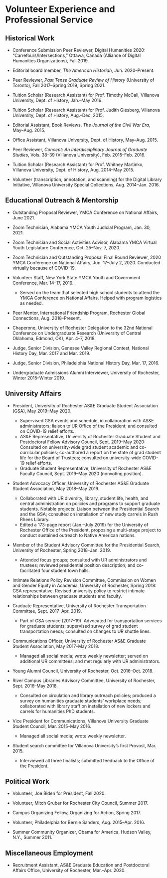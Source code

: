 # Volunteer Experience and Professional Service

## Historical Work ##
* Conference Submission Peer Reviewer, Digital Humanities 2020: “Carrefours/Intersections,” Ottawa, Canada (Alliance of Digital Humanities Organizations), Fall 2019.

* Editorial board member, *The American Historian*, Jun. 2020–Present.

* Peer Reviewer, *Past Tense Graduate Review of History* (University of Toronto), Fall 2017–Spring 2019, Spring 2021.

* Tuition Scholar (Research Assistant) for Prof. Timothy McCall, Villanova University, Dept. of History, Jan.–May 2016.	

* Tuition Scholar (Research Assistant) for Prof. Judith Giesberg, Villanova University, Dept. of History, Aug.–Dec. 2015.

* Editorial Assistant, Book Reviews, *The Journal of the Civil War Era*, May–Aug. 2015.

* Office Assistant, Villanova University, Dept. of History, May–Aug. 2015.

* Peer Reviewer, *Concept: An Interdisciplinary Journal of Graduate Studies*, Vols. 38–39 (Villanova University), Feb. 2015–Feb. 2016.

* Tuition Scholar (Research Assistant) for Prof. Whitney Martinko, Villanova University, Dept. of History, Aug. 2014–May 2015.

* Volunteer (transcription, annotation, and scanning) for the Digital Library Initiative, Villanova University Special Collections, Aug. 2014–Jan. 2016.

## Educational Outreach & Mentorship ##
* Outstanding Proposal Reviewer, YMCA Conference on National Affairs, June 2021.

* Zoom Technician, Alabama YMCA Youth Judicial Program, Jan. 30, 2021.

* Zoom Technician and Social Activities Advisor, Alabama YMCA Virtual Youth Legislature Conference, Oct. 25–Nov. 7, 2020. 

* Zoom Technician and Outstanding Proposal Final Round Reviewer, 2020 YMCA Conference on National Affairs, Jun. 17–July 2, 2020. Conducted virtually because of COVID-19.

* Volunteer Staff, New York State YMCA Youth and Government Conference, Mar. 14–17, 2019. 
  * Served on the team that selected high school students to attend the YMCA Conference on National Affairs. Helped with program logistics as needed. 

* Peer Mentor, International Friendship Program, Rochester Global Connections, Aug. 2018–Present.

* Chaperone, University of Rochester Delegation to the 32nd National Conference on Undergraduate Research (University of Central Oklahoma, Edmond, OK), Apr. 4–7, 2018. 

* Judge, Senior Division, Genesee Valley Regional Contest, National History Day, Mar. 2017 and Mar. 2019. 

* Judge, Senior Division, Philadelphia National History Day, Mar. 17, 2016.

* Undergraduate Admissions Alumni Interviewer, University of Rochester, Winter 2015–Winter 2019. 

## University Affairs ##
* President, University of Rochester AS&E Graduate Student Association (GSA), May 2019–May 2020.
  * Supervised GSA events and schedule, in collaboration with AS&E administrators; liaison to UR Office of the President; and consulted on COVID-19 relief efforts.  
  * AS&E Representative, University of Rochester Graduate Student and Postdoctoral Fellow Advisory Council, Sept. 2019–May 2020: Consulted on university-wide grad student academic and co-curricular policies; co-authored a report on the state of grad student life for the Board of Trustees; consulted on university-wide COVID-19 relief efforts.
  * Graduate Student Representative, University of Rochester AS&E Faculty Council, Sept. 2019–May 2020 (nonvoting position). 

* Student Advocacy Officer, University of Rochester AS&E Graduate Student Association, May 2018–May 2019. 
  * Collaborated with UR diversity, library, student life, health, and central administration on policies and programs to support graduate students. Notable projects: Liaison between the Presidential Search and the GSA; consulted on installation of new study carrels in Rush Rhees Library. 
  * Edited a 173-page report (Jan.–July 2019) for the University of Rochester Office of the President, proposing a multi-stage project to conduct sustained outreach to Native American nations. 

* Member of the Student Advisory Committee for the Presidential Search, University of Rochester, Spring 2018–Jan. 2019. 
  * Attended focus groups; consulted with UR administrators and trustees; reviewed presidential position description; and co-facilitated four student town halls.

*	Intimate Relations Policy Revision Committee, Commission on Women and Gender Equity in Academia, University of Rochester, Spring 2018: GSA representative. Revised university policy to restrict intimate relationships between graduate students and faculty.

* Graduate Representative, University of Rochester Transportation Committee, Sept. 2017–Apr. 2019.
  * Part of GSA service (2017–19). Advocated for transportation services for graduate students; supervised survey of grad student transportation needs; consulted on changes to UR shuttle lines. 

* Communications Officer, University of Rochester AS&E Graduate Student Association, May 2017–May 2018. 
  *	Managed all social media; wrote weekly newsletter; served on additional UR committees; and met regularly with UR administrators.

* Young Alumni Council, University of Rochester, Oct. 2016–Oct. 2018. 

* River Campus Libraries Advisory Committee, University of Rochester, Sept. 2016–May 2018.
  * Consulted on circulation and library outreach policies; produced a survey on humanities graduate students’ workplace needs; collaborated with library staff on installation of new lockers and carrels for humanities PhD students. 

* Vice President for Communications, Villanova University Graduate Student Council, Mar. 2015–May 2016. 
  * Managed all social media; wrote weekly newsletter. 

* Student search committee for Villanova University’s first Provost, Mar. 2015. 
  * Interviewed all three finalists; submitted feedback to the Office of the President.

## Political Work ##
* Volunteer, Joe Biden for President, Fall 2020. 

* Volunteer, Mitch Gruber for Rochester City Council, Summer 2017.

* Campus Organizing Fellow, Organizing for Action, Spring 2017. 

* Volunteer, Philadelphia for Bernie Sanders, Aug. 2015–Apr. 2016. 

* Summer Community Organizer, Obama for America, Hudson Valley, N.Y., Summer 2011.

## Miscellaneous Employment ##
* Recruitment Assistant, AS&E Graduate Education and Postdoctoral Affairs Office, University of Rochester, Mar.–Apr. 2020.
